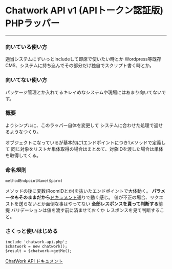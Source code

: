 # Chatwork API v1 (APIトークン認証版) PHPラッパー
- - -

### 向いている使い方
適当システムにずいっとincludeして即席で使いたい時とか
Wordpress等既存CMS、システムに持ち込んでその部分だけ独自でスクリプト書く時とか。

### 向いてない使い方
パッケージ管理とか入れてるキレイめなシステムや現場にはあまり向いてないです。


### 概要
よりシンプルに、このラッパー自体を変更して
   システムに合わせた処理で返せるようなつくり。


オブジェクトになっているが基本的に1エンドポイントにつき1メソッドで定義して
同じ対象をリストか単体取得の場合はまとめて、対象IDを渡した場合は単体を取得してくる。

### 命名規則
`methodEndpointName($parm)`

メソッドの後に変数(RoomIDとか)を抜いたエンドポイントで大体動く。
**パラメータもそのままだから**[ドキュメント](http://developer.chatwork.com/ja/ "ドキュメント")通りで動く感じ。
値が不正の場合、リクエストを送らないとか面倒な事はやってない
**全部レスポンスを貰って判断する**前提
バリデーションは値を渡す前に済ませておくか
レスポンスを見て判断すること。

### さくっと使いはじめる
```
include 'chatwork-api.php';
$chatwork = new chatwork();
$result = $chatwork->getMe();
```

[ChatWork API ドキュメント](http://developer.chatwork.com/ja/ "ChatWork API ドキュメント")